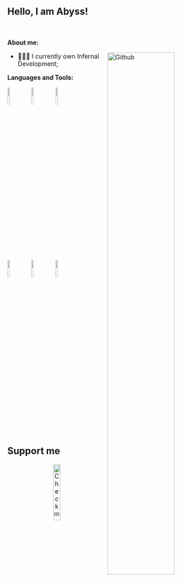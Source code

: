 <!-- Your title -->
## Hello, I am Abyss!


&nbsp;

<!-- Talking about you -->
**About me:**

<!-- Any image aligned to the right. Beware the width -->
<img width="55%" align="right" alt="Github" src="https://cdn.discordapp.com/attachments/1034378037443178546/1034583227836399616/NewLogo2.png" />

- 👨🏽‍💻 I currently own Infernal Development;

**Languages and Tools:** 

  <!-- Your languages and tools. Be careful with the alignment. 
  You can use this sites to get logos: https://www.vectorlogo.zone or https://simpleicons.org/
  -->
  <code><img width="10%" src="https://www.vectorlogo.zone/logos/lua/lua-ar21.svg"></code>
  <code><img width="10%" src="https://www.vectorlogo.zone/logos/w3_html5/w3_html5-ar21.svg"></code>
  <code><img width="10%" src="https://www.vectorlogo.zone/logos/w3_css/w3_css-ar21.svg"></code>
  <br />
  <code><img width="10%" src="https://cdn.cdnlogo.com/logos/c/27/c.svg"></code>
  <code><img width="10%" src="https://www.vectorlogo.zone/logos/mysql/mysql-horizontal.svg"></code>
    <code><img width="10%" src="https://www.vectorlogo.zone/logos/nodejs/nodejs-ar21.svg"></code>
</p>


## Support me
<!-- Your support, if you have it 
I created these images, feel free to use them.
-->
<p align="center">
  <a href="https://discord.gg/DePnyvB77X" target="_blank">
    <img width="18%" alt="Check my Patreon" src="https://cdn.discordapp.com/attachments/1034378037443178546/1034585101750767670/discord-button.png"/>
  </a>
</p>
